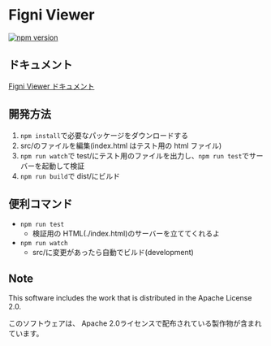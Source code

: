 # Figni Viewer

[![npm version](https://badge.fury.io/js/@cynack%2Ffigni-viewer.svg)](https://badge.fury.io/js/@cynack%2Ffigni-viewer)

## ドキュメント

[Figni Viewer ドキュメント](https://cynack.notion.site/Figni-Viewer-c53ca5a80bdd4a8abf4f41aa899aa9f1)

## 開発方法

1. `npm install`で必要なパッケージをダウンロードする
2. src/のファイルを編集(index.html はテスト用の html ファイル)
3. `npm run watch`で test/にテスト用のファイルを出力し、`npm run test`でサーバーを起動して検証
4. `npm run build`で dist/にビルド

## 便利コマンド

- `npm run test`
  - 検証用の HTML(./index.html)のサーバーを立ててくれるよ
- `npm run watch`
  - src/に変更があったら自動でビルド(development)

## Note

This software includes the work that is distributed in the Apache License 2.0.

このソフトウェアは、 Apache 2.0ライセンスで配布されている製作物が含まれています。
